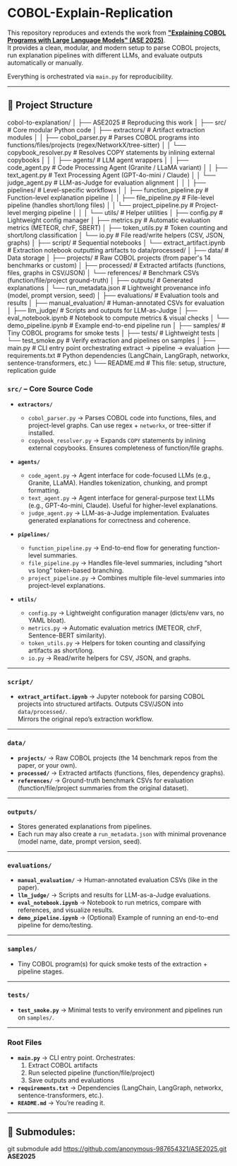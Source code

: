 # COBOL-Explain-Replication

This repository reproduces and extends the work from **["Explaining COBOL Programs with Large Language Models" (ASE 2025)](https://arxiv.org/pdf/2507.02182)**.  
It provides a clean, modular, and modern setup to parse COBOL projects, run explanation pipelines with different LLMs, and evaluate outputs automatically or manually.

Everything is orchestrated via `main.py` for reproducibility.

---

## 📂 Project Structure

cobol-to-explanation/
│
├── ASE2025                    # Reproducing this work
│
├── src/                       # Core modular Python code
│   ├── extractors/            # Artifact extraction modules
│   │   ├── cobol_parser.py    # Parses COBOL programs into functions/files/projects (regex/NetworkX/tree-sitter)
│   │   └── copybook_resolver.py # Resolves COPY statements by inlining external copybooks
│   │
│   ├── agents/                # LLM agent wrappers
│   │   ├── code_agent.py      # Code Processing Agent (Granite / LLaMA variant)
│   │   ├── text_agent.py      # Text Processing Agent (GPT-4o-mini / Claude)
│   │   └── judge_agent.py     # LLM-as-Judge for evaluation alignment
│   │
│   ├── pipelines/             # Level-specific workflows
│   │   ├── function_pipeline.py # Function-level explanation pipeline
│   │   ├── file_pipeline.py     # File-level pipeline (handles short/long files)
│   │   └── project_pipeline.py  # Project-level merging pipeline
│   │
│   └── utils/                 # Helper utilities
│       ├── config.py          # Lightweight config manager
│       ├── metrics.py         # Automatic evaluation metrics (METEOR, chrF, SBERT)
│       ├── token_utils.py     # Token counting and short/long classification
│       └── io.py              # File read/write helpers (CSV, JSON, graphs)
│
├── script/                    # Sequential notebooks
│   └── extract_artifact.ipynb # Extraction notebook outputting artifacts to data/processed/
│
├── data/                       # Data storage
│   ├── projects/              # Raw COBOL projects (from paper's 14 benchmarks or custom)
│   ├── processed/             # Extracted artifacts (functions, files, graphs in CSV/JSON)
│   └── references/            # Benchmark CSVs (function/file/project ground-truth)
│
├── outputs/                    # Generated explanations
│   └── run_metadata.json      # Lightweight provenance info (model, prompt version, seed)
│
├── evaluations/                # Evaluation tools and results
│   ├── manual_evaluation/     # Human-annotated CSVs for evaluation
│   ├── llm_judge/             # Scripts and outputs for LLM-as-Judge
│   ├── eval_notebook.ipynb    # Notebook to compute metrics & visual checks
│   └── demo_pipeline.ipynb    # Example end-to-end pipeline run
│
├── samples/                    # Tiny COBOL programs for smoke tests
│
├── tests/                      # Lightweight tests
│   └── test_smoke.py           # Verify extraction and pipelines on samples
│
├── main.py                     # CLI entry point orchestrating extract → pipeline → evaluation
├── requirements.txt            # Python dependencies (LangChain, LangGraph, networkx, sentence-transformers, etc.)
└── README.md                   # This file: setup, structure, replication guide

### `src/` – Core Source Code
- **`extractors/`**
  - `cobol_parser.py` → Parses COBOL code into functions, files, and project-level graphs. Can use regex + `networkx`, or tree-sitter if installed.
  - `copybook_resolver.py` → Expands `COPY` statements by inlining external copybooks. Ensures completeness of function/file graphs.

- **`agents/`**
  - `code_agent.py` → Agent interface for code-focused LLMs (e.g., Granite, LLaMA). Handles tokenization, chunking, and prompt formatting.
  - `text_agent.py` → Agent interface for general-purpose text LLMs (e.g., GPT-4o-mini, Claude). Useful for higher-level explanations.
  - `judge_agent.py` → LLM-as-a-Judge implementation. Evaluates generated explanations for correctness and coherence.

- **`pipelines/`**
  - `function_pipeline.py` → End-to-end flow for generating function-level summaries.
  - `file_pipeline.py` → Handles file-level summaries, including “short vs long” token-based branching.
  - `project_pipeline.py` → Combines multiple file-level summaries into project-level explanations.

- **`utils/`**
  - `config.py` → Lightweight configuration manager (dicts/env vars, no YAML bloat).
  - `metrics.py` → Automatic evaluation metrics (METEOR, chrF, Sentence-BERT similarity).
  - `token_utils.py` → Helpers for token counting and classifying artifacts as short/long.
  - `io.py` → Read/write helpers for CSV, JSON, and graphs.

---

### `script/`
- **`extract_artifact.ipynb`** → Jupyter notebook for parsing COBOL projects into structured artifacts. Outputs CSV/JSON into `data/processed/`.  
  Mirrors the original repo’s extraction workflow.

---

### `data/`
- **`projects/`** → Raw COBOL projects (the 14 benchmark repos from the paper, or your own).  
- **`processed/`** → Extracted artifacts (functions, files, dependency graphs).  
- **`references/`** → Ground-truth benchmark CSVs for evaluation (function/file/project summaries from the original dataset).

---

### `outputs/`
- Stores generated explanations from pipelines.  
- Each run may also create a `run_metadata.json` with minimal provenance (model name, date, prompt version, seed).

---

### `evaluations/`
- **`manual_evaluation/`** → Human-annotated evaluation CSVs (like in the paper).  
- **`llm_judge/`** → Scripts and results for LLM-as-a-Judge evaluations.  
- **`eval_notebook.ipynb`** → Notebook to run metrics, compare with references, and visualize results.  
- **`demo_pipeline.ipynb`** → (Optional) Example of running an end-to-end pipeline for demo/testing.

---

### `samples/`
- Tiny COBOL program(s) for quick smoke tests of the extraction + pipeline stages.

---

### `tests/`
- **`test_smoke.py`** → Minimal tests to verify environment and pipelines run on `samples/`.

---

### Root Files
- **`main.py`** → CLI entry point. Orchestrates:
  1. Extract COBOL artifacts
  2. Run selected pipeline (function/file/project)
  3. Save outputs and evaluations
- **`requirements.txt`** → Dependencies (LangChain, LangGraph, networkx, sentence-transformers, etc.).
- **`README.md`** → You’re reading it.

---

## 🚀 Submodules:
git submodule add https://github.com/anonymous-987654321/ASE2025.git **ASE2025**